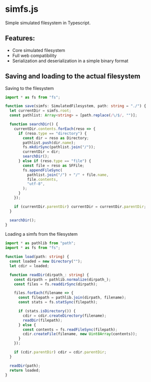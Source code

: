 # simfs.js

Simple simulated filesystem in Typescript.

## Features:

- Core simulated filesystem
- Full web compatibility
- Serialization and deserialization in a simple binary format

## Saving and loading to the actual filesystem

Saving to the filesystem

```typescript
import * as fs from "fs";

function save(simfs: SimulatedFilesystem, path: string = "./") {
  let currentDir = simfs.root;
  const pathlist: Array<string> = [path.replace(/\/$/, "")];

  function searchDir() {
    currentDir.contents.forEach(reso => {
      if (reso.type == "directory") {
        const dir = reso as Directory;
        pathlist.push(dir.name);
        fs.mkdirSync(pathlist.join("/"));
        currentDir = dir;
        searchDir();
      } else if (reso.type == "file") {
        const file = reso as SFFile;
        fs.appendFileSync(
          pathlist.join("/") + "/" + file.name,
          file.contents,
          "utf-8",
        );
      }
    });

    if (currentDir.parentDir) currentDir = currentDir.parentDir;
  }

  searchDir();
}
```

Loading a simfs from the filesystem

```typescript
import * as pathlib from "path";
import * as fs from "fs";

function load(path: string) {
  const loaded = new Directory("");
  let cdir = loaded;

  function readDir(dirpath_: string) {
    const dirpath = pathlib.normalize(dirpath_);
    const files = fs.readdirSync(dirpath);

    files.forEach(filename => {
      const filepath = pathlib.join(dirpath, filename);
      const stats = fs.statSync(filepath);

      if (stats.isDirectory()) {
        cdir = cdir.createDirectory(filename);
        readDir(filepath);
      } else {
        const contents = fs.readFileSync(filepath);
        cdir.createFile(filename, new Uint8Array(contents));
      }
    });

    if (cdir.parentDir) cdir = cdir.parentDir;
  }

  readDir(path);
  return loaded;
}
```
